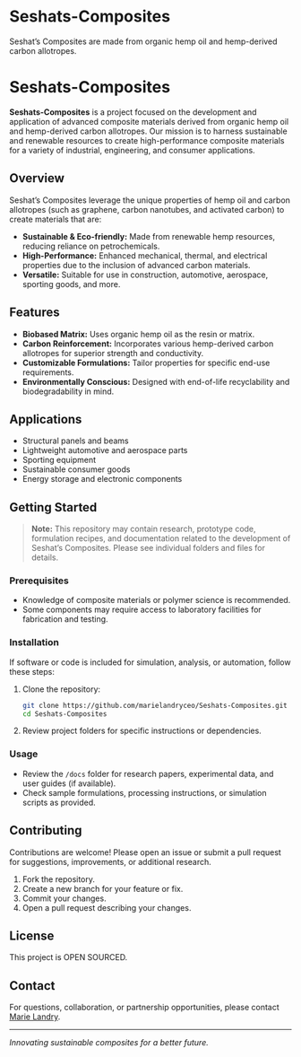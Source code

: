 # Seshats-Composites
Seshat’s Composites are made from organic hemp oil and hemp-derived carbon allotropes.

# Seshats-Composites

**Seshats-Composites** is a project focused on the development and application of advanced composite materials derived from organic hemp oil and hemp-derived carbon allotropes. Our mission is to harness sustainable and renewable resources to create high-performance composite materials for a variety of industrial, engineering, and consumer applications.

## Overview

Seshat’s Composites leverage the unique properties of hemp oil and carbon allotropes (such as graphene, carbon nanotubes, and activated carbon) to create materials that are:

- **Sustainable & Eco-friendly:** Made from renewable hemp resources, reducing reliance on petrochemicals.
- **High-Performance:** Enhanced mechanical, thermal, and electrical properties due to the inclusion of advanced carbon materials.
- **Versatile:** Suitable for use in construction, automotive, aerospace, sporting goods, and more.

## Features

- **Biobased Matrix:** Uses organic hemp oil as the resin or matrix.
- **Carbon Reinforcement:** Incorporates various hemp-derived carbon allotropes for superior strength and conductivity.
- **Customizable Formulations:** Tailor properties for specific end-use requirements.
- **Environmentally Conscious:** Designed with end-of-life recyclability and biodegradability in mind.

## Applications

- Structural panels and beams
- Lightweight automotive and aerospace parts
- Sporting equipment
- Sustainable consumer goods
- Energy storage and electronic components

## Getting Started

> **Note:** This repository may contain research, prototype code, formulation recipes, and documentation related to the development of Seshat’s Composites. Please see individual folders and files for details.

### Prerequisites

- Knowledge of composite materials or polymer science is recommended.
- Some components may require access to laboratory facilities for fabrication and testing.

### Installation

If software or code is included for simulation, analysis, or automation, follow these steps:

1. Clone the repository:
   ```bash
   git clone https://github.com/marielandryceo/Seshats-Composites.git
   cd Seshats-Composites
   ```

2. Review project folders for specific instructions or dependencies.

### Usage

- Review the `/docs` folder for research papers, experimental data, and user guides (if available).
- Check sample formulations, processing instructions, or simulation scripts as provided.

## Contributing

Contributions are welcome! Please open an issue or submit a pull request for suggestions, improvements, or additional research.

1. Fork the repository.
2. Create a new branch for your feature or fix.
3. Commit your changes.
4. Open a pull request describing your changes.

## License

This project is OPEN SOURCED.

## Contact

For questions, collaboration, or partnership opportunities, please contact [Marie Landry](https://github.com/marielandryceo).

---

*Innovating sustainable composites for a better future.*
